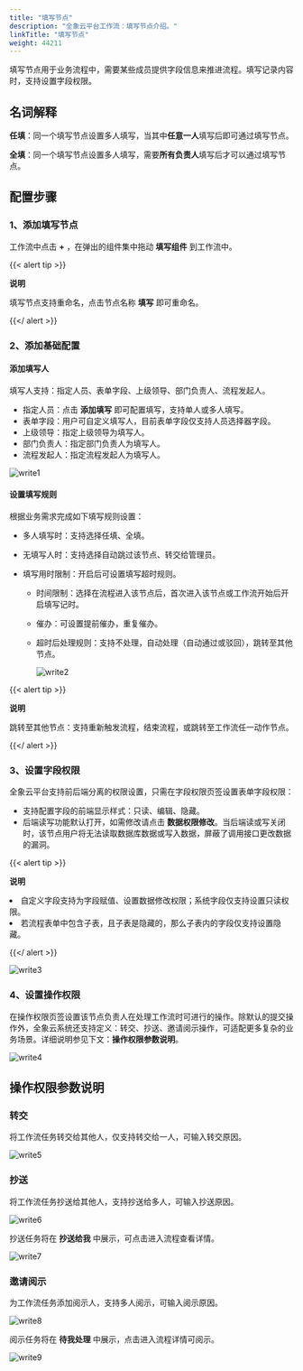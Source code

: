 ```yaml
---
title: "填写节点"
description: "全象云平台工作流：填写节点介绍。"
linkTitle: "填写节点"
weight: 44211
---
```


填写节点用于业务流程中，需要某些成员提供字段信息来推进流程。填写记录内容时，支持设置字段权限。

## 名词解释

**任填**：同一个填写节点设置多人填写，当其中**任意一人**填写后即可通过填写节点。

**全填**：同一个填写节点设置多人填写，需要**所有负责人**填写后才可以通过填写节点。



## 配置步骤

### 1、添加填写节点

工作流中点击 **+** ，在弹出的组件集中拖动 **填写组件** 到工作流中。

{{< alert tip >}}

**说明**

填写节点支持重命名，点击节点名称 **填写** 即可重命名。

{{</ alert >}}

### 2、添加基础配置

#### 添加填写人

填写人支持：指定人员、表单字段、上级领导、部门负责人、流程发起人。

- 指定人员：点击 **添加填写** 即可配置填写，支持单人或多人填写。
- 表单字段：用户可自定义填写人，目前表单字段仅支持人员选择器字段。
- 上级领导：指定上级领导为填写人。
- 部门负责人：指定部门负责人为填写人。
- 流程发起人：指定流程发起人为填写人。

![write1](https://raw.githubusercontent.com/quanxiang-cloud/website/main/static/images/zh/docs/manual/workflow/node/write/write1.png)

#### 设置填写规则

根据业务需求完成如下填写规则设置：

- 多人填写时：支持选择任填、全填。

- 无填写人时：支持选择自动跳过该节点、转交给管理员。

- 填写用时限制：开启后可设置填写超时规则。

  - 时间限制：选择在流程进入该节点后，首次进入该节点或工作流开始后开启填写记时。

  - 催办：可设置提前催办，重复催办。

  - 超时后处理规则：支持不处理，自动处理（自动通过或驳回），跳转至其他节点。

    ![write2](https://raw.githubusercontent.com/quanxiang-cloud/website/main/static/images/zh/docs/manual/workflow/node/write/write2.png)

{{< alert tip >}}

**说明**

跳转至其他节点：支持重新触发流程，结束流程，或跳转至工作流任一动作节点。

{{</ alert >}}

### 3、设置字段权限

全象云平台支持前后端分离的权限设置，只需在字段权限页签设置表单字段权限：

- 支持配置字段的前端显示样式：只读、编辑、隐藏。
- 后端读写功能默认打开，如需修改请点击 **数据权限修改**。当后端读或写关闭时，该节点用户将无法读取数据库数据或写入数据，屏蔽了调用接口更改数据的漏洞。

{{< alert tip >}}

**说明**

<li>自定义字段支持为字段赋值、设置数据修改权限；系统字段仅支持设置只读权限。<li>若流程表单中包含子表，且子表是隐藏的，那么子表内的字段仅支持设置隐藏。

{{</ alert >}}

![write3](https://raw.githubusercontent.com/quanxiang-cloud/website/main/static/images/zh/docs/manual/workflow/node/write/write3.png)

### 4、设置操作权限

在操作权限页签设置该节点负责人在处理工作流时可进行的操作。除默认的提交操作外，全象云系统还支持定义：转交、抄送、邀请阅示操作，可适配更多复杂的业务场景。详细说明参见下文：**操作权限参数说明**。

![write4](https://raw.githubusercontent.com/quanxiang-cloud/website/main/static/images/zh/docs/manual/workflow/node/write/write4.png)

## 操作权限参数说明

### 转交

将工作流任务转交给其他人，仅支持转交给一人，可输入转交原因。

![write5](https://raw.githubusercontent.com/quanxiang-cloud/website/main/static/images/zh/docs/manual/workflow/node/write/write5.png)

### 抄送

将工作流任务抄送给其他人，支持抄送给多人，可输入抄送原因。

![write6](https://raw.githubusercontent.com/quanxiang-cloud/website/main/static/images/zh/docs/manual/workflow/node/write/write6.png)

抄送任务将在 **抄送给我** 中展示，可点击进入流程查看详情。

![write7](https://raw.githubusercontent.com/quanxiang-cloud/website/main/static/images/zh/docs/manual/workflow/node/write/write7.png)

### 邀请阅示

为工作流任务添加阅示人，支持多人阅示，可输入阅示原因。

![write8](https://raw.githubusercontent.com/quanxiang-cloud/website/main/static/images/zh/docs/manual/workflow/node/write/write8.png)

阅示任务将在 **待我处理** 中展示，点击进入流程详情可阅示。

![write9](https://raw.githubusercontent.com/quanxiang-cloud/website/main/static/images/zh/docs/manual/workflow/node/write/write9.png)

